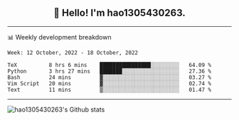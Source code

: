 <h2 align="center">👋 Hello! I'm hao1305430263.</h2>


---- 
📊 Weekly development breakdown

<!--START_SECTION:waka-->
```text
Week: 12 October, 2022 - 18 October, 2022

TeX          8 hrs 6 mins    ████████████████░░░░░░░░░   64.09 % 
Python       3 hrs 27 mins   ███████░░░░░░░░░░░░░░░░░░   27.36 % 
Bash         24 mins         ▓░░░░░░░░░░░░░░░░░░░░░░░░   03.27 % 
Vim Script   20 mins         ▓░░░░░░░░░░░░░░░░░░░░░░░░   02.74 % 
Text         11 mins         ▒░░░░░░░░░░░░░░░░░░░░░░░░   01.47 % 
```
<!--END_SECTION:waka-->
----
![hao1305430263's Github stats](https://github-readme-stats.vercel.app/api?username=hao1305430263&show_icons=true)


<!--
**hao1305430263/hao1305430263** is a ✨ _special_ ✨ repository because its `README.md` (this file) appears on your GitHub profile.

Here are some ideas to get you started:

- 🔭 I’m currently working on ...
- 🌱 I’m currently learning ...
- 👯 I’m looking to collaborate on ...
- 🤔 I’m looking for help with ...
- 💬 Ask me about ...
- 📫 How to reach me: ...
- 😄 Pronouns: ...
- ⚡ Fun fact: ...
-->
